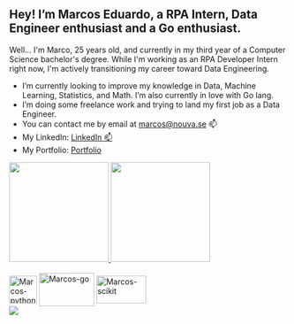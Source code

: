 ## Hey! I’m Marcos Eduardo, a RPA Intern, Data Engineer enthusiast and a Go enthusiast.

Well... I'm Marco, 25 years old, and currently in my third year of a Computer Science bachelor's degree. While I'm working as an RPA Developer Intern right now, I'm actively transitioning my career toward Data Engineering.

- I’m currently looking to improve my knowledge in Data, Machine Learning, Statistics, and Math. I’m also currently in love with Go lang.
- I’m doing some freelance work and trying to land my first job as a Data Engineer.
- You can contact me by email at marcos@nouva.se 📫
- My LinkedIn: <a href="https://www.linkedin.com/in/marcoryota/" target="_blank">LinkedIn 📫</a>
- My Portfolio: <a href="https://marcoryota.vercel.app/" target="_blank">Portfolio</a>

<div>
  <a href="https://github.com/RyotaMarco" target="_blank">
    <img height="180em" src="https://github-readme-stats.vercel.app/api?username=RyotaMarco&show_icons=true&theme=dark&include_all_commits=true&count_private=true" />
    <img height="180em" src="https://github-readme-stats.vercel.app/api/top-langs/?username=RyotaMarco&layout=compact&langs_count=7&theme=dark" />
  </a>
</div>

<div style="display: inline_block">
  <br>
  <img align="center" alt="Marcos-python" height="50" width="50" src="https://upload.wikimedia.org/wikipedia/commons/thumb/0/0a/Python.svg/1200px-Python.svg.png" />
  <img align="center" alt="Marcos-go" height="60" width="100" src="https://i.imgur.com/HAFTV4D.png" />
  <img align="center" alt="Marcos-scikit" height="50" width="90" src="https://upload.wikimedia.org/wikipedia/commons/thumb/0/05/Scikit_learn_logo_small.svg/1200px-Scikit_learn_logo_small.svg.png" />
</div>

<div>
  <a href="https://www.linkedin.com/in/marcos-eduardo-121603236/" target="_blank">
    <img src="https://img.shields.io/badge/-LinkedIn-%230077B5?style=for-the-badge&logo=linkedin&logoColor=white" target="_blank">
  </a>
</div>
